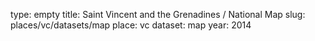 type: empty
title: Saint Vincent and the Grenadines / National Map
slug: places/vc/datasets/map
place: vc
dataset: map
year: 2014
